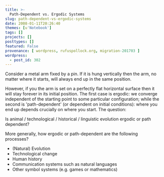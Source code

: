 ```yaml
---
title: >-
  Path-Dependent vs. Ergodic Systems
slug: path-dependent-vs-ergodic-systems
date: 2008-01-11T20:26:40
themes: [u'Notebook']
tags: []
projects: []
posttypes: []
featured: False
provenance: [ wordpress, rufuspollock.org, migration-201703 ]
wordpress:
  - post_id: 302
---
```


Consider a metal arm fixed by a pin. If it is hung vertically then the arm, no matter where it starts, will always end up in the same position.

However, if you the arm is set on a perfectly flat horizontal surface then it will stay forever in its initial position. The first case is ergodic: we converge independent of the starting point to some particular configuration; while the second is 'path-dependent' (or dependent on initial conditions): where you end up depends crucially on where you start. The question:

Is animal / technological / historical / linguistic evolution ergodic or path dependent?

More generally, how ergodic or path-dependent are the following processes?

  * (Natural) Evolution
  * Technological change
  * Human history
  * Communication systems such as natural languages
  * Other symbol systems (e.g. games or mathematics)


